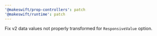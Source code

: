```yaml
---
'@makeswift/prop-controllers': patch
'@makeswift/runtime': patch
---
```


Fix v2 data values not properly transformed for `ResponsiveValue` option.
